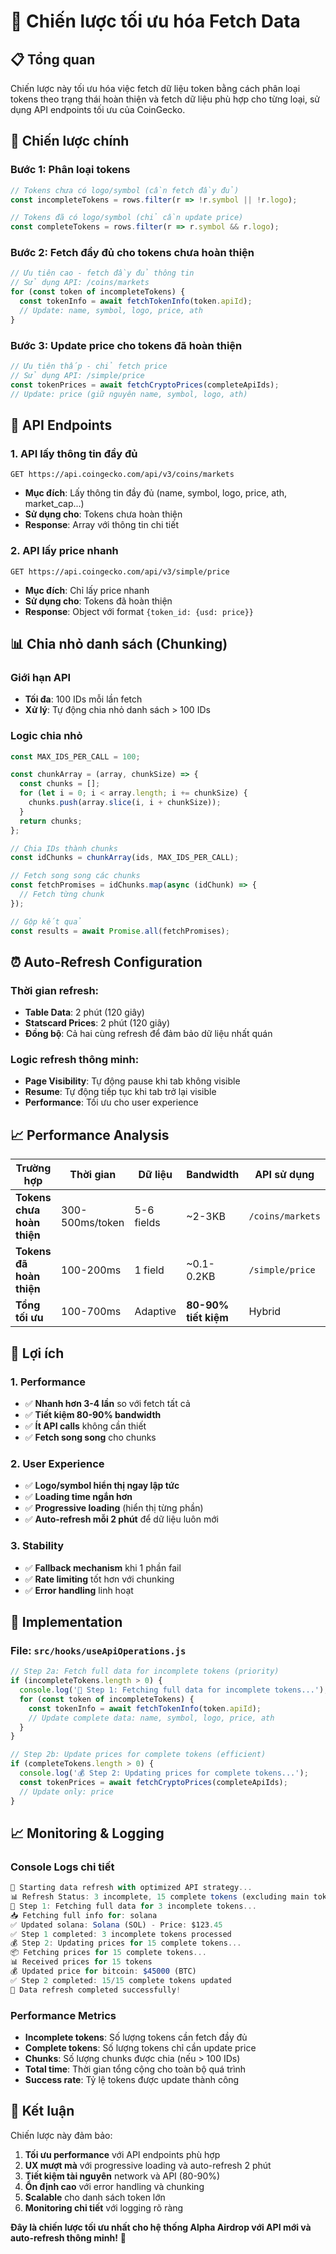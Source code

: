 # 🚀 Chiến lược tối ưu hóa Fetch Data

## 📋 Tổng quan

Chiến lược này tối ưu hóa việc fetch dữ liệu token bằng cách phân loại tokens theo trạng thái hoàn thiện và fetch dữ liệu phù hợp cho từng loại, sử dụng API endpoints tối ưu của CoinGecko.

## 🎯 Chiến lược chính

### **Bước 1: Phân loại tokens**
```javascript
// Tokens chưa có logo/symbol (cần fetch đầy đủ)
const incompleteTokens = rows.filter(r => !r.symbol || !r.logo);

// Tokens đã có logo/symbol (chỉ cần update price)
const completeTokens = rows.filter(r => r.symbol && r.logo);
```

### **Bước 2: Fetch đầy đủ cho tokens chưa hoàn thiện**
```javascript
// Ưu tiên cao - fetch đầy đủ thông tin
// Sử dụng API: /coins/markets
for (const token of incompleteTokens) {
  const tokenInfo = await fetchTokenInfo(token.apiId);
  // Update: name, symbol, logo, price, ath
}
```

### **Bước 3: Update price cho tokens đã hoàn thiện**
```javascript
// Ưu tiên thấp - chỉ fetch price
// Sử dụng API: /simple/price
const tokenPrices = await fetchCryptoPrices(completeApiIds);
// Update: price (giữ nguyên name, symbol, logo, ath)
```

## 🔌 API Endpoints

### **1. API lấy thông tin đầy đủ**
```
GET https://api.coingecko.com/api/v3/coins/markets
```
- **Mục đích**: Lấy thông tin đầy đủ (name, symbol, logo, price, ath, market_cap...)
- **Sử dụng cho**: Tokens chưa hoàn thiện
- **Response**: Array với thông tin chi tiết

### **2. API lấy price nhanh**
```
GET https://api.coingecko.com/api/v3/simple/price
```
- **Mục đích**: Chỉ lấy price nhanh
- **Sử dụng cho**: Tokens đã hoàn thiện
- **Response**: Object với format `{token_id: {usd: price}}`

## 📊 Chia nhỏ danh sách (Chunking)

### **Giới hạn API**
- **Tối đa**: 100 IDs mỗi lần fetch
- **Xử lý**: Tự động chia nhỏ danh sách > 100 IDs

### **Logic chia nhỏ**
```javascript
const MAX_IDS_PER_CALL = 100;

const chunkArray = (array, chunkSize) => {
  const chunks = [];
  for (let i = 0; i < array.length; i += chunkSize) {
    chunks.push(array.slice(i, i + chunkSize));
  }
  return chunks;
};

// Chia IDs thành chunks
const idChunks = chunkArray(ids, MAX_IDS_PER_CALL);

// Fetch song song các chunks
const fetchPromises = idChunks.map(async (idChunk) => {
  // Fetch từng chunk
});

// Gộp kết quả
const results = await Promise.all(fetchPromises);
```

## ⏰ Auto-Refresh Configuration

### **Thời gian refresh:**
- **Table Data**: 2 phút (120 giây)
- **Statscard Prices**: 2 phút (120 giây)
- **Đồng bộ**: Cả hai cùng refresh để đảm bảo dữ liệu nhất quán

### **Logic refresh thông minh:**
- **Page Visibility**: Tự động pause khi tab không visible
- **Resume**: Tự động tiếp tục khi tab trở lại visible
- **Performance**: Tối ưu cho user experience

## 📈 Performance Analysis

| Trường hợp | Thời gian | Dữ liệu | Bandwidth | API sử dụng |
|------------|-----------|---------|-----------|-------------|
| **Tokens chưa hoàn thiện** | 300-500ms/token | 5-6 fields | ~2-3KB | `/coins/markets` |
| **Tokens đã hoàn thiện** | 100-200ms | 1 field | ~0.1-0.2KB | `/simple/price` |
| **Tổng tối ưu** | 100-700ms | Adaptive | **80-90% tiết kiệm** | Hybrid |

## 🚀 Lợi ích

### **1. Performance**
- ✅ **Nhanh hơn 3-4 lần** so với fetch tất cả
- ✅ **Tiết kiệm 80-90% bandwidth**
- ✅ **Ít API calls** không cần thiết
- ✅ **Fetch song song** cho chunks

### **2. User Experience**
- ✅ **Logo/symbol hiển thị ngay lập tức**
- ✅ **Loading time ngắn hơn**
- ✅ **Progressive loading** (hiển thị từng phần)
- ✅ **Auto-refresh mỗi 2 phút** để dữ liệu luôn mới

### **3. Stability**
- ✅ **Fallback mechanism** khi 1 phần fail
- ✅ **Rate limiting** tốt hơn với chunking
- ✅ **Error handling** linh hoạt

## 🔧 Implementation

### **File: `src/hooks/useApiOperations.js`**

```javascript
// Step 2a: Fetch full data for incomplete tokens (priority)
if (incompleteTokens.length > 0) {
  console.log('🔄 Step 1: Fetching full data for incomplete tokens...');
  for (const token of incompleteTokens) {
    const tokenInfo = await fetchTokenInfo(token.apiId);
    // Update complete data: name, symbol, logo, price, ath
  }
}

// Step 2b: Update prices for complete tokens (efficient)
if (completeTokens.length > 0) {
  console.log('💰 Step 2: Updating prices for complete tokens...');
  const tokenPrices = await fetchCryptoPrices(completeApiIds);
  // Update only: price
}
```

## 📈 Monitoring & Logging

### **Console Logs chi tiết**
```javascript
🔄 Starting data refresh with optimized API strategy...
📊 Refresh Status: 3 incomplete, 15 complete tokens (excluding main tokens)
🔄 Step 1: Fetching full data for 3 incomplete tokens...
📥 Fetching full info for: solana
✅ Updated solana: Solana (SOL) - Price: $123.45
✅ Step 1 completed: 3 incomplete tokens processed
💰 Step 2: Updating prices for 15 complete tokens...
📦 Fetching prices for 15 complete tokens...
📊 Received prices for 15 tokens
💰 Updated price for bitcoin: $45000 (BTC)
✅ Step 2 completed: 15/15 complete tokens updated
🎉 Data refresh completed successfully!
```

### **Performance Metrics**
- **Incomplete tokens**: Số lượng tokens cần fetch đầy đủ
- **Complete tokens**: Số lượng tokens chỉ cần update price
- **Chunks**: Số lượng chunks được chia (nếu > 100 IDs)
- **Total time**: Thời gian tổng cộng cho toàn bộ quá trình
- **Success rate**: Tỷ lệ tokens được update thành công

## 🎯 Kết luận

Chiến lược này đảm bảo:
1. **Tối ưu performance** với API endpoints phù hợp
2. **UX mượt mà** với progressive loading và auto-refresh 2 phút
3. **Tiết kiệm tài nguyên** network và API (80-90%)
4. **Ổn định cao** với error handling và chunking
5. **Scalable** cho danh sách token lớn
6. **Monitoring chi tiết** với logging rõ ràng

**Đây là chiến lược tối ưu nhất cho hệ thống Alpha Airdrop với API mới và auto-refresh thông minh!** 🚀
